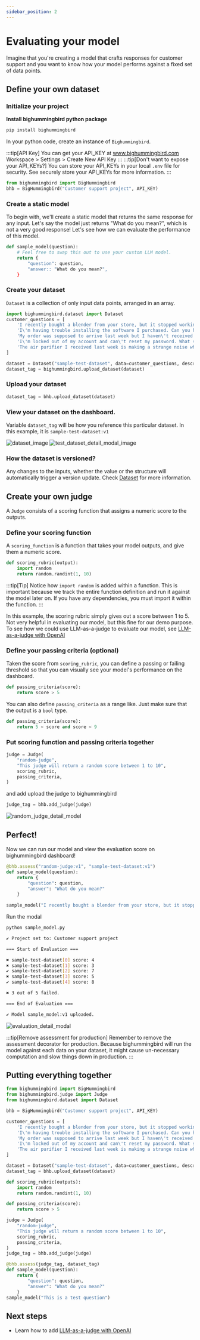 ```yaml
---
sidebar_position: 2
---
```


# Evaluating your model 
Imagine that you're creating a model that crafts responses for customer support and you want to know how your model performs against a fixed set of data points. 

## Define your own dataset
### Initialize your project
**Install bighummingbird python package**
```bash
pip install bighummingbird
```
In your python code, create an instance of `Bighummingbird`. 

:::tip[API Key]
You can get your API_KEY at www.bighummingbird.com Workspace > Settings > Create New API Key
:::
:::tip[Don't want to expose your API_KEYs?]
You can store your API_KEYs in your local `.env` file for security. See securely store your API_KEYs for more information.
:::

```python
from bighummingbird import BigHummingbird
bhb = BigHummingbird("Customer support project", API_KEY)
```

### Create a static model
To begin with, we'll create a static model that returns the same response for any input. Let's say the model just returns "What do you mean?", which is not a very good response! Let's see how we can evaluate the performance of this model. 

```python
def sample_model(question):
    # Feel free to swap this out to use your custom LLM model.
    return {
        "question": question,
        "answer:: "What do you mean?",
    }
```

### Create your dataset
`Dataset` is a collection of only input data points, arranged in an array.

```python
import bighummingbird.dataset import Dataset
customer_questions = [
    'I recently bought a blender from your store, but it stopped working within a week.',
    'I\'m having trouble installing the software I purchased. Can you help?',
    'My order was supposed to arrive last week but I haven\'t received it yet. What\'s happening?',
    'I\'m locked out of my account and can\'t reset my password. What should I do?',
    'The air purifier I received last week is making a strange noise when it\'s on the highest setting. Should I be concerned or is this normal?'
]

dataset = Dataset("sample-test-dataset", data=customer_questions, description="Customer questions")
dataset_tag = bighummingbird.upload_dataset(dataset)
```

### Upload your dataset
```python
dataset_tag = bhb.upload_dataset(dataset)
```

### View your dataset on the dashboard. 
Variable `dataset_tag` will be how you reference this particular dataset. In this example, it is `sample-test-dataset:v1`

![dataset_image](../../static/img/dataset_table.png)
![test_dataset_detail_modal_image](../../static/img/test_dataset_detail_modal.png)

### How the dataset is versioned?
Any changes to the inputs, whether the value or the structure will automatically trigger a version update. Check [Dataset](../concepts/dataset.md) for more information.



## Create your own judge
A `Judge` consists of a scoring function that assigns a numeric score to the outputs. 

### Define your scoring function
A `scoring_function` is a function that takes your model outputs, and give them a numeric score. 
```python
def scoring_rubric(output):
    import random
    return random.randint(1, 10)
```
:::tip[Tip]
Notice how `import random` is added within a function. This is important because we track the entire function definition and run it against the model later on. If you have any dependencies, you must import it within the function. 
:::

In this example, the scoring rubric simply gives out a score between 1 to 5. Not very helpful in evaluating our model, but this fine for our demo purpose. To see how we could use LLM-as-a-judge to evaluate our model, see [LLM-as-a-judge with OpenAI](./llm_as_a_judge.md)

### Define your passing criteria (optional)

Taken the score from `scoring_rubric`, you can define a passing or failing threshold so that you can visually see your model's performance on the dashboard. 
```python
def passing_criteria(score):
    return score > 5
```

You can also define `passing_criteria` as a range like. Just make sure that the output is a `bool` type.

```python
def passing_criteria(score):
    return 5 < score and score < 9
```

### Put scoring function and passing criteria together
```python
judge = Judge(
    "random-judge",
    "This judge will return a random score between 1 to 10",
    scoring_rubric,
    passing_criteria,
)
```
and add upload the judge to bighummingbird
```python
judge_tag = bhb.add_judge(judge)
```
![random_judge_detail_model](../../static/img/random_judge_detail_modal.png)

## Perfect!
Now we can run our model and view the evaluation score on bighummingbird dashboard!

```python title="sample_model.py"
@bhb.assess("random-judge:v1", "sample-test-dataset:v1")
def sample_model(question):
    return {
        "question": question,
        "answer": "What do you mean?"
    }
    
sample_model("I recently bought a blender from your store, but it stopped working within a week.")
```
Run the modal
```bash
python sample_model.py
```

```bash
✔ Project set to: Customer support project

=== Start of Evaluation ===

✖ sample-test-dataset[0] score: 4
✖ sample-test-dataset[1] score: 3
✔ sample-test-dataset[2] score: 7
✖ sample-test-dataset[3] score: 5
✔ sample-test-dataset[4] score: 8

✖ 3 out of 5 failed.

=== End of Evaluation ===

✔ Model sample_model:v1 uploaded.
```
![evaluation_detail_modal](../../static/img/evaluation_sample_detail_modal.png)

:::tip[Remove assessment for production]
Remember to remove the assessment decorator for production. Because bighummingbird will run the model against each data on your dataset, it might cause un-necessary computation and slow things down in production. 
:::

## Putting everything together
```python
from bighummingbird import BigHummingbird
from bighummingbird.judge import Judge
from bighummingbird.dataset import Dataset

bhb = BigHummingbird("Customer support project", API_KEY)

customer_questions = [
    'I recently bought a blender from your store, but it stopped working within a week.',
    'I\'m having trouble installing the software I purchased. Can you help?',
    'My order was supposed to arrive last week but I haven\'t received it yet. What\'s happening?',
    'I\'m locked out of my account and can\'t reset my password. What should I do?',
    'The air purifier I received last week is making a strange noise when it\'s on the highest setting. Should I be concerned or is this normal?'
]

dataset = Dataset("sample-test-dataset", data=customer_questions, description="Customer questions")
dataset_tag = bhb.upload_dataset(dataset)

def scoring_rubric(outputs):
    import random
    return random.randint(1, 10)

def passing_criteria(score):
    return score > 5

judge = Judge(
    "random-judge",
    "This judge will return a random score between 1 to 10",
    scoring_rubric,
    passing_criteria,
)
judge_tag = bhb.add_judge(judge)

@bhb.assess(judge_tag, dataset_tag)
def sample_model(question):
    return {
        "question": question,
        "answer": "What do you mean?"
    }
sample_model("This is a test question")
```
## Next steps
- Learn how to add [LLM-as-a-judge with OpenAI](./llm_as_a_judge.md)